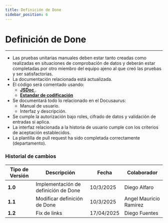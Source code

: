 ```yaml
---
title: Definición de Done
sidebar_position: 6
---
```


# Definición de Done

---

- Las pruebas unitarias manuales deben estar tanto creadas como realizadas en situaciones de comprobación de datos y deberán estar completadas por otro miembro del equipo ajeno al que creó las pruebas y ser satisfactorias.
- La documentación relacionada está actualizada.
- El código será comentado usando:
  - [**JSDoc** ](https://medium.com/swlh/creating-better-jsdoc-documentation-8b7a65744dcb).
  - [**Estandar de codificación**](/docs/standards/general)
- Se documentará todo lo relacionado en el Docusaurus:
  - Manual de usuario.
  - Interfaz y descripción.
- Se cumple la autorización bajo roles, cifrado de datos y validación de entradas si aplica.
- La interfaz relacionada a la historia de usuario cumple con los criterios de aceptación establecidos.
- La plantilla de pull request ha sido completada correctamente (departamento).

### Historial de cambios

| **Tipo de Versión** | **Descripción**                      | **Fecha**  | **Colaborador**        |
| ------------------- | ------------------------------------ | ---------- | ---------------------- |
| **1.0**             | Implementación de definición de Done | 10/3/2025  | Diego Alfaro           |
| **1.1**             | Modificar definición de Done         | 10/3/2025  | Angel Mauricio Ramirez |
| **1.2**             | Fix de links                         | 17/04/2025 | Diego Fuentes          |
